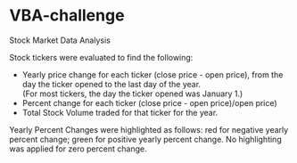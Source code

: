 # VBA-challenge
Stock Market Data Analysis

Stock tickers were evaluated to find the following:
  - Yearly price change for each ticker (close price - open price), from the day the ticker opened to the last day of the year.  
    (For most tickers, the day the ticker opened was January 1.)
  - Percent change for each ticker (close price - open price)/open price)
  - Total Stock Volume traded for that ticker for the year.

Yearly Percent Changes were highlighted as follows: red for negative yearly percent change; green for positive yearly percent change.
No highlighting was applied for zero percent change.    
